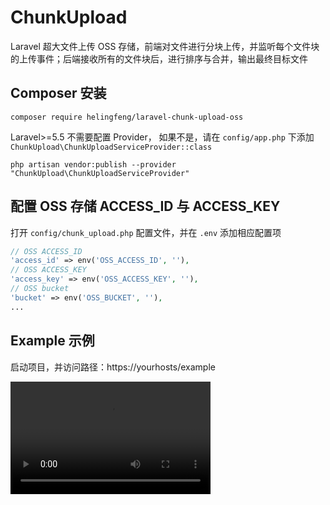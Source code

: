 # ChunkUpload
Laravel 超大文件上传 OSS 存储，前端对文件进行分块上传，并监听每个文件块的上传事件；后端接收所有的文件块后，进行排序与合并，输出最终目标文件

## Composer 安装

```
composer require helingfeng/laravel-chunk-upload-oss
```

Laravel>=5.5 不需要配置 Provider， 如果不是，请在 `config/app.php` 下添加 `ChunkUpload\ChunkUploadServiceProvider::class`

```
php artisan vendor:publish --provider "ChunkUpload\ChunkUploadServiceProvider"
```

## 配置 OSS 存储 ACCESS_ID 与 ACCESS_KEY

打开 `config/chunk_upload.php` 配置文件，并在 `.env` 添加相应配置项
```php
// OSS ACCESS_ID
'access_id' => env('OSS_ACCESS_ID', ''),
// OSS ACCESS_KEY
'access_key' => env('OSS_ACCESS_KEY', ''),
// OSS bucket
'bucket' => env('OSS_BUCKET', ''),
...
```

## Example 示例

启动项目，并访问路径：https://yourhosts/example


<video src="./demo.mp4" width="320" height="180" controls="controls"></video>

